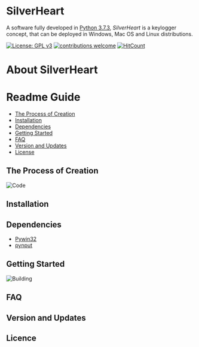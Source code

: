 # SilverHeart
A software fully developed in [Python 3.7.3](https://www.python.org/), *SilverHeart* is a keylogger concept, that can be deployed in Windows, Mac OS and Linux distributions.

[![License: GPL v3](https://img.shields.io/badge/License-GPLv3-blue.svg)](https://www.gnu.org/licenses/gpl-3.0)     [![contributions welcome](https://img.shields.io/badge/contributions-welcome-brightgreen.svg?style=flat)](https://github.com/dwyl/esta/issues)
[![HitCount](http://hits.dwyl.io/PedrV/SilverHeart.svg)](http://hits.dwyl.io/PedrV/SilverHeart)

# About SilverHeart


# Readme Guide

+ [The Process of Creation](https://github.com/PedrV/SilverHeart#the-process-of-creation)
+ [Installation](https://github.com/PedrV/SilverHeart#installation)
+ [Dependencies](https://github.com/PedrV/SilverHeart#dependencies)
+ [Getting Started](https://github.com/PedrV/SilverHeart#getting-started)
+ [FAQ](https://github.com/PedrV/SilverHeart#faq)
+ [Version and Updates](https://github.com/PedrV/SilverHeart#version-and-updates)
+ [License](https://github.com/PedrV/SilverHeart#license)

## The Process of Creation

![*Code*](http://g.recordit.co/R34fSRlNSY.gif)

## Installation

## Dependencies
- [Pywin32](https://pypi.org/project/pywin32/)
- [pynput](https://pypi.org/project/pynput/)

## Getting Started

![*Building*](https://i.gifer.com/3jnq.gif)


## FAQ

## Version and Updates

## Licence
